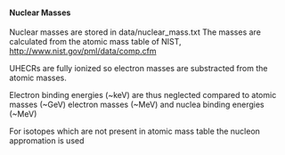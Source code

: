 #### Nuclear Masses
Nuclear masses are stored in data/nuclear_mass.txt
The masses are calculated from the atomic mass table of NIST, http://www.nist.gov/pml/data/comp.cfm

UHECRs are fully ionized so electron masses are substracted from the atomic masses.
<math>
m_{nucleus} = m_{atom} - Z * m_e
</math>

Electron binding energies (~keV) are thus neglected compared to atomic masses (~GeV) electron masses (~MeV) and nuclea binding energies (~MeV)

For isotopes which are not present in atomic mass table the nucleon appromation is used
<math>
m(A,Z) = A * amu - Z * m_e
</math>
